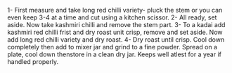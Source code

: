1-  First measure and take long red chilli variety- pluck the stem or you can even keep 3-4 at a time and cut using a kitchen scissor.
2-  All ready, set aside. Now take kashmiri chilli and remove the stem part.
3-  To a kadai add kashmiri red chilli frist and dry roast unit crisp, remove and set aside. Now add long red chilli variety and dry roast.
4-  Dry roast until crisp. Cool down completely then add to mixer jar and grind to a fine powder. Spread on a plate, cool down thenstore in a clean dry jar. Keeps well atlest for a year if handled properly.     